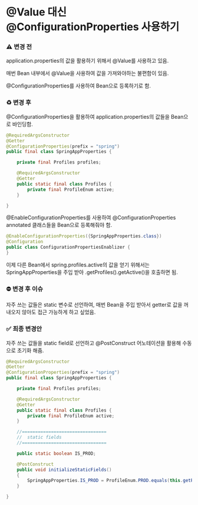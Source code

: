 # @Value 대신 @ConfigurationProperties 사용하기

### ⚠️ 변경 전
application.properties의 값을 활용하기 위해서 @Value를 사용하고 있음.

매번 Bean 내부에서 @Value을 사용하여 값을 가져와야하는 불편함이 있음.

@ConfigurationProperties를 사용하여 Bean으로 등록하기로 함.

### ♻️ 변경 후
@ConfigurationProperties을 활용하여 application.properties의 값들을 Bean으로 바인딩함.
```java
@RequiredArgsConstructor
@Getter
@ConfigurationProperties(prefix = "spring")
public final class SpringAppProperties {

    private final Profiles profiles;

    @RequiredArgsConstructor
    @Getter
    public static final class Profiles {
        private final ProfileEnum active;
    }

}
```

@EnableConfigurationProperties를 사용하여 @ConfigurationProperties annotated 클래스들을 Bean으로 등록해줘야 함.
```java
@EnableConfigurationProperties({SpringAppProperties.class})
@Configuration
public class ConfigurationPropertiesEnablizer {
}
```

이제 다른 Bean에서 spring.profiles.active의 값을 얻기 위해서는 SpringAppProperties을 주입 받아 .getProfiles().getActive()을 호출하면 됨.

### ⛔ 변경 후 이슈  
자주 쓰는 값들은 static 변수로 선언하여, 매번 Bean을 주입 받아서 getter로 값을 꺼내오지 않아도 접근 가능하게 하고 싶었음.

### ✅ 최종 변경안
자주 쓰는 값들을 static field로 선언하고 @PostConstruct 어노테이션을 활용해 수동으로 초기화 해줌. 
```java
@RequiredArgsConstructor
@Getter
@ConfigurationProperties(prefix = "spring")
public final class SpringAppProperties {

    private final Profiles profiles;

    @RequiredArgsConstructor
    @Getter
    public static final class Profiles {
        private final ProfileEnum active;
    }

    //================================
    //  static fields
    //================================

    public static boolean IS_PROD;

    @PostConstruct
    public void initializeStaticFields()
    {
        SpringAppProperties.IS_PROD = ProfileEnum.PROD.equals(this.getProfiles().active);
    }

}
```

